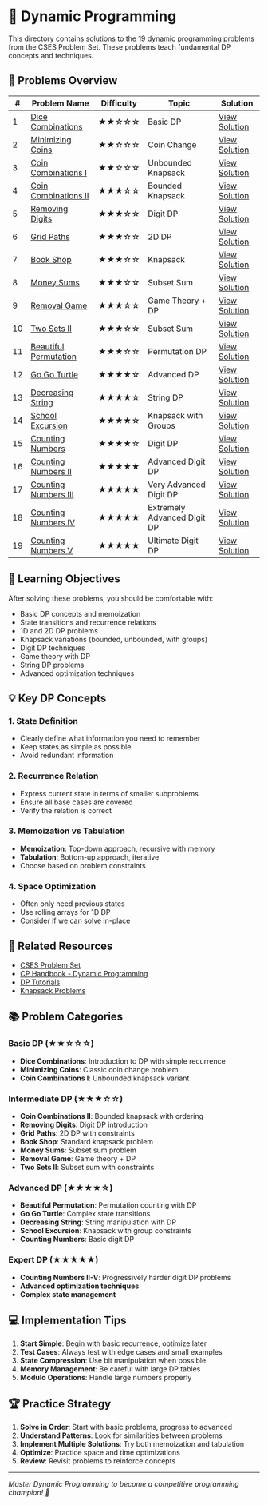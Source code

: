 # 🔗 Dynamic Programming

This directory contains solutions to the 19 dynamic programming problems from the CSES Problem Set. These problems teach fundamental DP concepts and techniques.

## 🎯 Problems Overview

| # | Problem Name | Difficulty | Topic | Solution |
|---|--------------|------------|-------|----------|
| 1 | [Dice Combinations](Dice_Combinations.cpp) | ★★☆☆☆ | Basic DP | [View Solution](Dice_Combinations.cpp) |
| 2 | [Minimizing Coins](Minimizing_Coins.cpp) | ★★☆☆☆ | Coin Change | [View Solution](Minimizing_Coins.cpp) |
| 3 | [Coin Combinations I](Coin_Combinations_I.cpp) | ★★☆☆☆ | Unbounded Knapsack | [View Solution](Coin_Combinations_I.cpp) |
| 4 | [Coin Combinations II](Coin_Combinations_II.cpp) | ★★★☆☆ | Bounded Knapsack | [View Solution](Coin_Combinations_II.cpp) |
| 5 | [Removing Digits](Removing_Digits.cpp) | ★★★☆☆ | Digit DP | [View Solution](Removing_Digits.cpp) |
| 6 | [Grid Paths](Grid_Paths.cpp) | ★★★☆☆ | 2D DP | [View Solution](Grid_Paths.cpp) |
| 7 | [Book Shop](Book_Shop.cpp) | ★★★☆☆ | Knapsack | [View Solution](Book_Shop.cpp) |
| 8 | [Money Sums](Money_Sums.cpp) | ★★★☆☆ | Subset Sum | [View Solution](Money_Sums.cpp) |
| 9 | [Removal Game](Removal_Game.cpp) | ★★★☆☆ | Game Theory + DP | [View Solution](Removal_Game.cpp) |
| 10 | [Two Sets II](Two_Sets_II.cpp) | ★★★☆☆ | Subset Sum | [View Solution](Two_Sets_II.cpp) |
| 11 | [Beautiful Permutation](Beautiful_Permutation.cpp) | ★★★☆☆ | Permutation DP | [View Solution](Beautiful_Permutation.cpp) |
| 12 | [Go Go Turtle](Go_Go_Turtle.cpp) | ★★★★☆ | Advanced DP | [View Solution](Go_Go_Turtle.cpp) |
| 13 | [Decreasing String](Decreasing_String.cpp) | ★★★★☆ | String DP | [View Solution](Decreasing_String.cpp) |
| 14 | [School Excursion](School_Excursion.cpp) | ★★★★☆ | Knapsack with Groups | [View Solution](School_Excursion.cpp) |
| 15 | [Counting Numbers](Counting_Numbers.cpp) | ★★★★☆ | Digit DP | [View Solution](Counting_Numbers.cpp) |
| 16 | [Counting Numbers II](Counting_Numbers_II.cpp) | ★★★★★ | Advanced Digit DP | [View Solution](Counting_Numbers_II.cpp) |
| 17 | [Counting Numbers III](Counting_Numbers_III.cpp) | ★★★★★ | Very Advanced Digit DP | [View Solution](Counting_Numbers_III.cpp) |
| 18 | [Counting Numbers IV](Counting_Numbers_IV.cpp) | ★★★★★ | Extremely Advanced Digit DP | [View Solution](Counting_Numbers_IV.cpp) |
| 19 | [Counting Numbers V](Counting_Numbers_V.cpp) | ★★★★★ | Ultimate Digit DP | [View Solution](Counting_Numbers_V.cpp) |

## 🚀 Learning Objectives

After solving these problems, you should be comfortable with:
- Basic DP concepts and memoization
- State transitions and recurrence relations
- 1D and 2D DP problems
- Knapsack variations (bounded, unbounded, with groups)
- Digit DP techniques
- Game theory with DP
- String DP problems
- Advanced optimization techniques

## 💡 Key DP Concepts

### 1. **State Definition**
- Clearly define what information you need to remember
- Keep states as simple as possible
- Avoid redundant information

### 2. **Recurrence Relation**
- Express current state in terms of smaller subproblems
- Ensure all base cases are covered
- Verify the relation is correct

### 3. **Memoization vs Tabulation**
- **Memoization**: Top-down approach, recursive with memory
- **Tabulation**: Bottom-up approach, iterative
- Choose based on problem constraints

### 4. **Space Optimization**
- Often only need previous states
- Use rolling arrays for 1D DP
- Consider if we can solve in-place

## 🔗 Related Resources

- [CSES Problem Set](https://cses.fi/problemset/)
- [CP Handbook - Dynamic Programming](https://cses.fi/book/book.pdf#page=49)
- [DP Tutorials](https://cp-algorithms.com/dynamic_programming/)
- [Knapsack Problems](https://en.wikipedia.org/wiki/Knapsack_problem)

## 📚 Problem Categories

### **Basic DP (★★☆☆☆)**
- **Dice Combinations**: Introduction to DP with simple recurrence
- **Minimizing Coins**: Classic coin change problem
- **Coin Combinations I**: Unbounded knapsack variant

### **Intermediate DP (★★★☆☆)**
- **Coin Combinations II**: Bounded knapsack with ordering
- **Removing Digits**: Digit DP introduction
- **Grid Paths**: 2D DP with constraints
- **Book Shop**: Standard knapsack problem
- **Money Sums**: Subset sum problem
- **Removal Game**: Game theory + DP
- **Two Sets II**: Subset sum with constraints

### **Advanced DP (★★★★☆)**
- **Beautiful Permutation**: Permutation counting with DP
- **Go Go Turtle**: Complex state transitions
- **Decreasing String**: String manipulation with DP
- **School Excursion**: Knapsack with group constraints
- **Counting Numbers**: Basic digit DP

### **Expert DP (★★★★★)**
- **Counting Numbers II-V**: Progressively harder digit DP problems
- **Advanced optimization techniques**
- **Complex state management**

## 💻 Implementation Tips

1. **Start Simple**: Begin with basic recurrence, optimize later
2. **Test Cases**: Always test with edge cases and small examples
3. **State Compression**: Use bit manipulation when possible
4. **Memory Management**: Be careful with large DP tables
5. **Modulo Operations**: Handle large numbers properly

## 🏆 Practice Strategy

1. **Solve in Order**: Start with basic problems, progress to advanced
2. **Understand Patterns**: Look for similarities between problems
3. **Implement Multiple Solutions**: Try both memoization and tabulation
4. **Optimize**: Practice space and time optimizations
5. **Review**: Revisit problems to reinforce concepts

---

*Master Dynamic Programming to become a competitive programming champion! 🚀*
